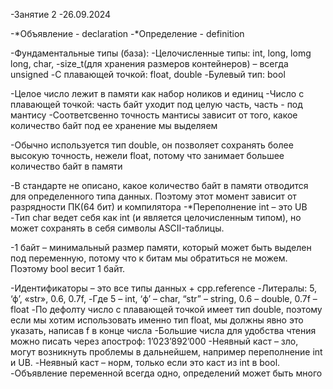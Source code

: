 -Занятие 2
-26.09.2024

-*Объявление - declaration
-*Определение - definition

-Фундаментальные типы (база):
-Целочисленные типы: int, long, lomg long, char, 
-size_t(для хранения размеров контейнеров) – всегда unsigned
-С плавающей точкой: float, double
-Булевый тип: bool

-Целое число лежит в памяти как набор ноликов и единиц
-Число с плавающей точкой: часть байт уходит под целую часть, часть - под мантису
-Соответсвенно точность мантисы зависит от того, какое количество байт под ее хранение мы выделяем

-Обычно используется тип double, он позволяет сохранять более высокую точность, нежели float, потому что занимает большее количество байт в памяти

-В стандарте не описано, какое количество байт в памяти отводится для определенного типа данных. Поэтому этот момент зависит от разрядности ПК(64 бит) и компилятора
-*Переполнение int – это UB
-Тип char ведет себя как int (и является целочисленным типом), но может сохранять в себя символы ASCII-таблицы. 

-1 байт – минимальный размер памяти, который может быть выделен под переменную, потому что к битам мы обратиться не можем. Поэтому bool весит 1 байт. 

-Идентификаторы – это все типы данных + cpp.reference
-Литералы: 5, ‘ф’, «str», 0.6, 0.7f,
-Где 5 – int, ‘ф’ – char, “str” – string, 0.6 – double, 0.7f – float
-По дефолту число с плавающей точкой имеет тип double, поэтому если мы хотим использовать именно тип float, мы должны явно это указать, написав f в конце числа
-Большие числа для удобства чтения можно писать через апостроф: 1’023’892’000
-Неявный каст – зло, могут возникнуть проблемы в дальнейшем, например переполнение int и UB.
-Неявный каст – норм, только если это каст из int в bool.
-Объявление переменной всегда одно, определений может быть много 
